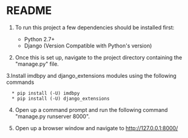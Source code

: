 # README #

1. To run this project a few dependencies should be installed first:

      * Python 2.7+
      * Django (Version Compatible with Python's version)

2. Once this is set up, navigate to the project directory containing the "manage.py" file.

3.Install imdbpy and django_extensions modules using the following commands

      * pip install (-U) imdbpy
      * pip install (-U) django_extensions


4. Open up a command prompt and run the following command "manage.py runserver 8000".

5. Open up a browser window and navigate to http://127.0.0.1:8000/